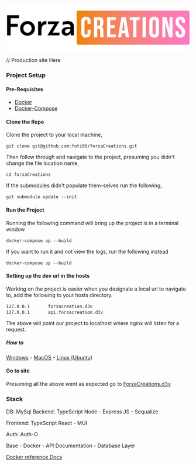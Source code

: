 ![Forza Creations temp logo.](/docs/assets/images/ForzaCreationsLogo.png)

// Production site Here

### Project Setup

#### Pre-Requisites
 - [Docker](https://www.docker.com/)
 - [Docker-Compose](https://docs.docker.com/compose/install/)
#### Clone the Repo
 Clone the project to your local machine,
````
git clone git@github.com:foti96/forzaCreations.git
````
Then follow through and navigate to the project, presuming you didn't change the file location name,
````
cd forzaCreations
````
If the submodules didn't populate them-selves run the following,
````
git submodule update --init
````
#### Run the Project
Running the following command will bring up the project is in a terminal window
````
docker-compose up --build
````
If you want to run it and not view the logs, run the following instead
````
docker-compose up --build
````
#### Setting up the dev url in the hosts
Working on the project is easier when you designate a local url to navigate to, add the following to your hosts directory.
````
127.0.0.1       forzacreation.d3v
127.0.0.1       api.forzacreation.d3v
````
The above will point our project to localhost where nginx will listen for a request.
##### How to
[Windows](https://www.onmsft.com/how-to/how-to-modify-your-hosts-file-in-windows-10-and-why-you-might-want-to)
    - [MacOS](https://setapp.com/how-to/edit-mac-hosts-file)
    - [Linux (Ubuntu)](https://websiteforstudents.com/how-to-edit-the-local-hosts-file-on-ubuntu-18-04-16-04/)

#### Go to site
Presuming all the above went as expected go to [ForzaCreations.d3v](http://forzacreation.d3v)

### Stack
DB: MySql
Backend: TypeScript Node
    - Express JS
    - Sequalize
  
Frontend: TypeScript React
    - MUI

Auth: Auth-O

Base
    - Docker 
    - API Documentation
    - Database Layer

[Docker reference Docs](/docs/docker/dockerStructure.md)